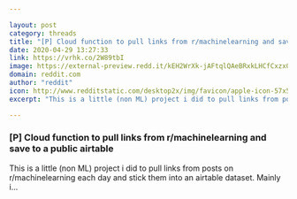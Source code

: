 ```yaml
---

layout: post
category: threads
title: "[P] Cloud function to pull links from r/machinelearning and save to a public airtable"
date: 2020-04-29 13:27:33
link: https://vrhk.co/2W89tbI
image: https://external-preview.redd.it/kEH2WrXk-jAFtqlQAeBRxkLHCfCxzx00ZZN0XLB59hI.jpg?width=180&height=94.2408376963&auto=webp&crop=180:94.2408376963,smart&s=b69a32e103e314e73f4eac1b83668fdf33877807
domain: reddit.com
author: "reddit"
icon: http://www.redditstatic.com/desktop2x/img/favicon/apple-icon-57x57.png
excerpt: "This is a little (non ML) project i did to pull links from posts on r/machinelearning each day and stick them into an airtable dataset. Mainly i..."

---
```


### [P] Cloud function to pull links from r/machinelearning and save to a public airtable

This is a little (non ML) project i did to pull links from posts on r/machinelearning each day and stick them into an airtable dataset. Mainly i...